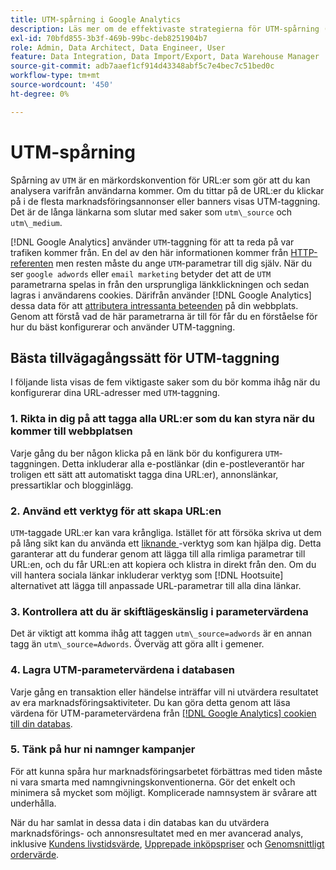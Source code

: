 ```yaml
---
title: UTM-spårning i Google Analytics
description: Läs mer om de effektivaste strategierna för UTM-spårning (taggning) i Google Analytics.
exl-id: 70bfd855-3b3f-469b-99bc-deb8251904b7
role: Admin, Data Architect, Data Engineer, User
feature: Data Integration, Data Import/Export, Data Warehouse Manager
source-git-commit: adb7aaef1cf914d43348abf5c7e4bec7c51bed0c
workflow-type: tm+mt
source-wordcount: '450'
ht-degree: 0%

---
```


# UTM-spårning

Spårning av `UTM` är en märkordskonvention för URL:er som gör att du kan analysera varifrån användarna kommer. Om du tittar på de URL:er du klickar på i de flesta marknadsföringsannonser eller banners visas UTM-taggning. Det är de långa länkarna som slutar med saker som `utm\_source` och `utm\_medium`.

[!DNL Google Analytics] använder `UTM`-taggning för att ta reda på var trafiken kommer från. En del av den här informationen kommer från [HTTP-referenten](https://en.wikipedia.org/wiki/HTTP_referer) men resten måste du ange `UTM`-parametrar till dig själv. När du ser `google adwords` eller `email marketing` betyder det att de `UTM` parametrarna spelas in från den ursprungliga länkklickningen och sedan lagras i användarens cookies. Därifrån använder [!DNL Google Analytics] dessa data för att [attributera intressanta beteenden](../data-analyst/analysis/google-track-user-acq.md) på din webbplats. Genom att förstå vad de här parametrarna är till för får du en förståelse för hur du bäst konfigurerar och använder UTM-taggning.

## Bästa tillvägagångssätt för UTM-taggning

I följande lista visas de fem viktigaste saker som du bör komma ihåg när du konfigurerar dina URL-adresser med `UTM`-taggning.

### 1. Rikta in dig på att tagga alla URL:er som du kan styra när du kommer till webbplatsen

Varje gång du ber någon klicka på en länk bör du konfigurera `UTM`-taggningen. Detta inkluderar alla e-postlänkar (din e-postleverantör har troligen ett sätt att automatiskt tagga dina URL:er), annonslänkar, pressartiklar och blogginlägg.

### 2. Använd ett verktyg för att skapa URL:en

`UTM`-taggade URL:er kan vara krångliga. Istället för att försöka skriva ut dem på lång sikt kan du använda ett [liknande ](https://support.google.com/analytics/answer/1033867?hl=en)-verktyg som kan hjälpa dig. Detta garanterar att du funderar genom att lägga till alla rimliga parametrar till URL:en, och du får URL:en att kopiera och klistra in direkt från den. Om du vill hantera sociala länkar inkluderar verktyg som [!DNL Hootsuite] alternativet att lägga till anpassade URL-parametrar till alla dina länkar.

### 3. Kontrollera att du är skiftlägeskänslig i parametervärdena

Det är viktigt att komma ihåg att taggen `utm\_source=adwords` är en annan tagg än `utm\_source=Adwords`. Överväg att göra allt i gemener.

### 4. Lagra UTM-parametervärdena i databasen

Varje gång en transaktion eller händelse inträffar vill ni utvärdera resultatet av era marknadsföringsaktiviteter. Du kan göra detta genom att läsa värdena för UTM-parametervärdena från [[!DNL Google Analytics] cookien till din databas](../data-analyst/analysis/google-track-user-acq.md).

### 5. Tänk på hur ni namnger kampanjer

För att kunna spåra hur marknadsföringsarbetet förbättras med tiden måste ni vara smarta med namngivningskonventionerna. Gör det enkelt och minimera så mycket som möjligt. Komplicerade namnsystem är svårare att underhålla.

När du har samlat in dessa data i din databas kan du utvärdera marknadsförings- och annonsresultatet med en mer avancerad analys, inklusive [Kundens livstidsvärde](../data-analyst/analysis/ess-expected-ltv.md), [Upprepade inköpspriser](../data-analyst/analysis/repurchase-behavior.md) och [Genomsnittligt ordervärde](../data-analyst/analysis/basic-analytics.md).
